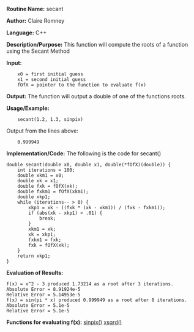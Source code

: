 **Routine Name:**       secant

**Author:** Claire Romney

**Language:** C++

**Description/Purpose:** This function will compute the roots of a function using the Secant Method

**Input:** 
        
        x0 = first initial guess
        x1 = second initial guess
        fOfX = pointer to the function to evaluate f(x)

**Output:** The function will output a double of one of the functions roots.

**Usage/Example:**

        secant(1.2, 1.3, sinpix)
       
Output from the lines above:

        0.999949
  
**Implementation/Code:** The following is the code for secant()

    double secant(double x0, double x1, double(*fOfX)(double)) {
	    int iterations = 100;
	    double xkm1 = x0;
	    double xk = x1;
	    double fxk = fOfX(xk);
	    double fxkm1 = fOfX(xkm1);
	    double xkp1;
	    while (iterations-- > 0) {
		    xkp1 = xk - ((fxk * (xk - xkm1)) / (fxk - fxkm1));
		    if (abs(xk - xkp1) < .01) {
			    break;
		    }
		    xkm1 = xk;
		    xk = xkp1;
		    fxkm1 = fxk;
		    fxk = fOfX(xk);
	    }
	    return xkp1;
    }
    
**Evaluation of Results:**

    f(x) = x^2 - 3 produced 1.73214 as a root after 3 iterations.
    Absolute Error = 8.91924e-5
    Relative Error = 5.14953e-5
    f(x) = sin(pi * x) produced 0.999949 as a root after 8 iterations.
    Absolute Error = 5.1e-5
    Relative Error = 5.1e-5


**Functions for evaluating f(x):**
[sinpix()](../resources/sinpix.cpp)
[xsqrd()](../resources/xsqrd.cpp)
